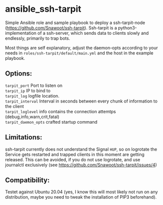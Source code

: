 # ansible_ssh-tarpit
Simple Ansible role and sample playbook to deploy a ssh-tarpit-node (https://github.com/Snawoot/ssh-tarpit). Ssh-tarpit is a  python3-implementation of a ssh-server, which sends data to clients slowly and endlessly, primarily to trap bots.

Most things are self explanatory, adjust the daemon-opts according to your needs in `roles/ssh-tarpit/default/main.yml` and the host in the example playbook. 

## Options:
`tarpit_port` Port to listen on  
`tarpit_ip` IP to bind to  
`tarpit_log` logfile location.  
`tarpit_interval`	Interval in seconds between every chunk of information to the client  
`tarpit_loglevel` info contains the connection attemtps (debug,info,warn,crit,fatal)  
`tarpit_daemon_opts` crafted startup command  

## Limitations:
ssh-tarpit currently does not understand the Signal `HUP`, so on logrotate the Service gets restarted and trapped clients in this moment are getting released. This can be avoided, if you do not use logrotate, and use journalctl exclusively (see https://github.com/Snawoot/ssh-tarpit/issues/4)

## Compatibility:
Testet against Ubuntu 20.04 (yes, I know this will most likely not run on any distribution, maybe you need to tweak the installation of PIP3 beforehand).



